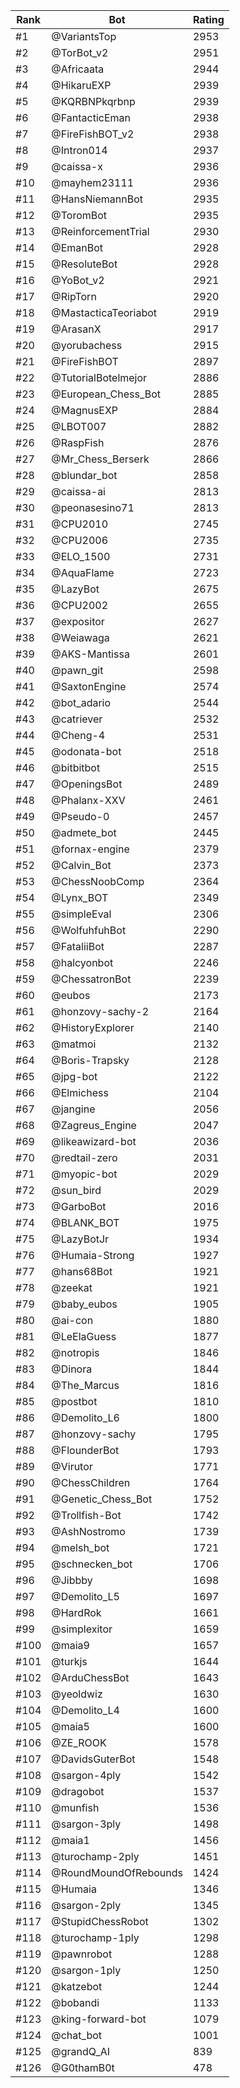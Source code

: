 Rank|Bot|Rating
---|---|---
#1|@VariantsTop|2953
#2|@TorBot_v2|2951
#3|@Africaata|2944
#4|@HikaruEXP|2939
#5|@KQRBNPkqrbnp|2939
#6|@FantacticEman|2938
#7|@FireFishBOT_v2|2938
#8|@Intron014|2937
#9|@caissa-x|2936
#10|@mayhem23111|2936
#11|@HansNiemannBot|2935
#12|@ToromBot|2935
#13|@ReinforcementTrial|2930
#14|@EmanBot|2928
#15|@ResoluteBot|2928
#16|@YoBot_v2|2921
#17|@RipTorn|2920
#18|@MastacticaTeoriabot|2919
#19|@ArasanX|2917
#20|@yorubachess|2915
#21|@FireFishBOT|2897
#22|@TutorialBotelmejor|2886
#23|@European_Chess_Bot|2885
#24|@MagnusEXP|2884
#25|@LBOT007|2882
#26|@RaspFish|2876
#27|@Mr_Chess_Berserk|2866
#28|@blundar_bot|2858
#29|@caissa-ai|2813
#30|@peonasesino71|2813
#31|@CPU2010|2745
#32|@CPU2006|2735
#33|@ELO_1500|2731
#34|@AquaFlame|2723
#35|@LazyBot|2675
#36|@CPU2002|2655
#37|@expositor|2627
#38|@Weiawaga|2621
#39|@AKS-Mantissa|2601
#40|@pawn_git|2598
#41|@SaxtonEngine|2574
#42|@bot_adario|2544
#43|@catriever|2532
#44|@Cheng-4|2531
#45|@odonata-bot|2518
#46|@bitbitbot|2515
#47|@OpeningsBot|2489
#48|@Phalanx-XXV|2461
#49|@Pseudo-0|2457
#50|@admete_bot|2445
#51|@fornax-engine|2379
#52|@Calvin_Bot|2373
#53|@ChessNoobComp|2364
#54|@Lynx_BOT|2349
#55|@simpleEval|2306
#56|@WolfuhfuhBot|2290
#57|@FataliiBot|2287
#58|@halcyonbot|2246
#59|@ChessatronBot|2239
#60|@eubos|2173
#61|@honzovy-sachy-2|2164
#62|@HistoryExplorer|2140
#63|@matmoi|2132
#64|@Boris-Trapsky|2128
#65|@jpg-bot|2122
#66|@Elmichess|2104
#67|@jangine|2056
#68|@Zagreus_Engine|2047
#69|@likeawizard-bot|2036
#70|@redtail-zero|2031
#71|@myopic-bot|2029
#72|@sun_bird|2029
#73|@GarboBot|2016
#74|@BLANK_BOT|1975
#75|@LazyBotJr|1934
#76|@Humaia-Strong|1927
#77|@hans68Bot|1921
#78|@zeekat|1921
#79|@baby_eubos|1905
#80|@ai-con|1880
#81|@LeElaGuess|1877
#82|@notropis|1846
#83|@Dinora|1844
#84|@The_Marcus|1816
#85|@postbot|1810
#86|@Demolito_L6|1800
#87|@honzovy-sachy|1795
#88|@FlounderBot|1793
#89|@Virutor|1771
#90|@ChessChildren|1764
#91|@Genetic_Chess_Bot|1752
#92|@Trollfish-Bot|1742
#93|@AshNostromo|1739
#94|@melsh_bot|1721
#95|@schnecken_bot|1706
#96|@Jibbby|1698
#97|@Demolito_L5|1697
#98|@HardRok|1661
#99|@simplexitor|1659
#100|@maia9|1657
#101|@turkjs|1644
#102|@ArduChessBot|1643
#103|@yeoldwiz|1630
#104|@Demolito_L4|1600
#105|@maia5|1600
#106|@ZE_ROOK|1578
#107|@DavidsGuterBot|1548
#108|@sargon-4ply|1542
#109|@dragobot|1537
#110|@munfish|1536
#111|@sargon-3ply|1498
#112|@maia1|1456
#113|@turochamp-2ply|1451
#114|@RoundMoundOfRebounds|1424
#115|@Humaia|1346
#116|@sargon-2ply|1345
#117|@StupidChessRobot|1302
#118|@turochamp-1ply|1298
#119|@pawnrobot|1288
#120|@sargon-1ply|1250
#121|@katzebot|1244
#122|@bobandi|1133
#123|@king-forward-bot|1079
#124|@chat_bot|1001
#125|@grandQ_AI|839
#126|@G0thamB0t|478

